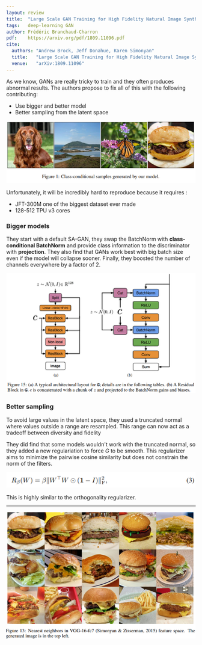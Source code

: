 ```yaml
---
layout: review
title:  "Large Scale GAN Training for High Fidelity Natural Image Synthesis"
tags:   deep-learning GAN
author: Frédéric Branchaud-Charron
pdf:    https://arxiv.org/pdf/1809.11096.pdf
cite:
  authors: "Andrew Brock, Jeff Donahue, Karen Simonyan"
  title:   "Large Scale GAN Training for High Fidelity Natural Image Synthesis"
  venue:   "arXiv:1809.11096"
---
```


As we know, GANs are really tricky to train and they often produces abnormal results. The authors propose to fix all of this with the following contributing:
* Use bigger and better model
* Better sampling from the latent space

![](/deep-learning/images/large-gan/fig1.png)

Unfortunately, it will be incredibly hard to reproduce because it requires :
* JFT-300M one of the biggest dataset ever made
* 128-512 TPU v3 cores


### Bigger models

They start with a default SA-GAN, they swap the BatchNorm with **class-conditional BatchNorm** and provide class information to the discriminator with **projection**. They also find that GANs work best with big batch size even if the model will collapse sooner. Finally, they boosted the number of channels everywhere by a factor of 2.

![](/deep-learning/images/large-gan/fig15.png)


### Better sampling
To avoid large values in the latent space, they used a truncated normal where values outside a range are resampled. This range can now act as a tradeoff between diversity and fidelity

They did find that some models wouldn't work with the truncated normal, so they added a new regulariation to force *G* to be smooth. This regularizer aims to minimize the pairwise cosine similarity but does not constrain the norm of the filters.

![](/deep-learning/images/large-gan/eq3.png)

This is highly similar to the orthogonality regularizer.


---

![](/deep-learning/images/large-gan/fig13.png)
